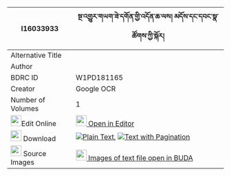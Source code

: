 |I16033933|སྔ་འགྱུར་གཡག་ཟེ་དགོན་གྱི་འདོན་ཆ་ལས། མདོས་དང་དབང་སྣ་ཚོགས་ཀྱི་སྐོར། 
| --- | --- 
|Alternative Title |
|Author | 
|BDRC ID | W1PD181165
|Creator | Google OCR
|Number of Volumes| 1
|<img width="25" src="https://img.icons8.com/color/25/000000/edit-property.png">Edit Online| [<img width="25" src="https://avatars.githubusercontent.com/u/45091458?s=200&v=4"> Open in Editor](http://editor.openpecha.org/I16033933)
|<img width="25" src="https://img.icons8.com/fluent/48/000000/download-2.png"/>  Download | [![](https://img.icons8.com/color/20/000000/txt.png)Plain Text](https://github.com/Openpecha/I16033933/releases/download/v1/nga_gyur_yak_ze_gon_gyi_don_ch_plain_I16033933.zip), [![](https://img.icons8.com/color/20/000000/txt.png)Text with Pagination](https://github.com/Openpecha/I16033933/releases/download/v1/nga_gyur_yak_ze_gon_gyi_don_ch_pages_I16033933.zip)
|<img width="25" src="https://img.icons8.com/plasticine/100/000000/pictures-folder.png"/>  Source Images | [<img width="25" src="https://library.bdrc.io/icons/BUDA-small.svg"> Images of text file open in BUDA](https://library.bdrc.io/show/bdr:W1PD181165)